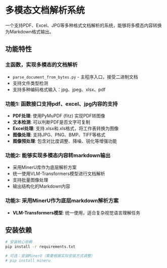 # 多模态文档解析系统

一个支持PDF、Excel、JPG等多种格式文档解析的系统，能够将多模态内容转换为Markdown格式输出。

## 功能特性

### 主函数，实现多模态的文档解析
- `parse_document_from_bytes.py` - 主程序入口，接受二进制文档
- 支持文件类型检测
- 支持多种编码格式输入：jpg、jpeg、xlsx、pdf

### 功能1: 函数接口支持pdf、excel、jpg内容的支持
- **PDF处理**: 使用PyMuPDF (fitz) 实现PDF转图像
- **文本检测**: 可以判断PDF是否文字可复制
- **Excel处理**: 支持.xlsx和.xls格式，将工作表转换为图像
- **图像处理**: 支持JPG、PNG、BMP、TIFF等格式
- **图像预处理**: 包含对比度调整、降噪、锐化等增强功能

### 功能2: 能够实现多模态内容转markdown输出
- 采用MinerU库作为底层解析方案
- 统一使用VLM-Transformers模型进行文档解析
- 支持批量图像处理
- 输出结构化的Markdown内容

### 功能3: 采用MinerU作为底层markdown解析方案
- **VLM-Transformers模型**: 统一使用，适合复杂视觉语言理解任务

## 安装依赖

```bash
# 安装核心依赖
pip install -r requirements.txt

# 可选：安装MinerU（需要根据实际安装方式调整）
# pip install mineru
```